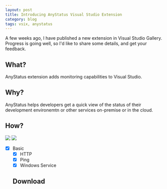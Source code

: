 ```yaml
---
layout: post
title: Introducing AnyStatus Visual Studio Extension
category: blog
tags: vsix, anystatus
---
```


A few weeks ago, I have published a new extension in Visual Studio Gallery. Progress is going well, so I'd like to share some details, and get your feedback.

## What?

AnyStatus extension adds monitoring capabilities to Visual Studio.

## Why?

AnyStatus helps developers get a quick view of the status of their development environemtn or other services on-premise or in the cloud.

## How?

![](https://github.com/AlonAm/AnyStatus/blob/master/art/Screenshot_blue.png)
![](https://github.com/AlonAm/AnyStatus/blob/master/art/Screenshot_dark.png)

- [x] Basic
  - [x] HTTP
  - [x] Ping
  - [x] Windows Service
  
  ## Download
